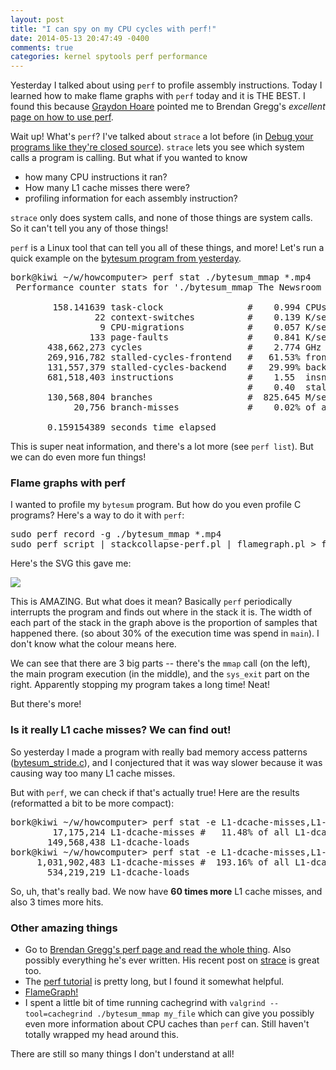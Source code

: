 ```yaml
---
layout: post
title: "I can spy on my CPU cycles with perf!"
date: 2014-05-13 20:47:49 -0400
comments: true
categories: kernel spytools perf performance
---
```


Yesterday I talked about using `perf` to profile assembly
instructions. Today I learned how to make flame graphs with `perf`
today and it is THE BEST. I found this because
[Graydon Hoare](https://twitter.com/graydon_moz) pointed me to Brendan
Gregg's *excellent*
[page on how to use perf](http://www.brendangregg.com/perf.html).

Wait up! What's `perf`? I've talked about `strace` a lot before (in
[Debug your programs like they're closed source](http://jvns.ca/blog/2014/04/20/debug-your-programs-like-theyre-closed-source/)).
`strace` lets you see which system calls a program is calling. But
what if you wanted to know

* how many CPU instructions it ran?
* How many L1 cache misses there were?
* profiling information for each assembly instruction?

`strace` only does system calls, and none of those things are system
calls. So it can't tell you any of those things!

<!-- more -->

`perf` is a Linux tool that can tell you all of these things, and
more! Let's run a quick example on the
[bytesum program from yesterday](http://jvns.ca/blog/2014/05/12/computers-are-fast/).

<pre>
bork@kiwi ~/w/howcomputer> perf stat ./bytesum_mmap *.mp4
 Performance counter stats for './bytesum_mmap The Newsroom S01E04.mp4':

        158.141639 task-clock                #    0.994 CPUs utilized          
                22 context-switches          #    0.139 K/sec                  
                 9 CPU-migrations            #    0.057 K/sec                  
               133 page-faults               #    0.841 K/sec                  
       438,662,273 cycles                    #    2.774 GHz                     [82.43%]
       269,916,782 stalled-cycles-frontend   #   61.53% frontend cycles idle    [82.38%]
       131,557,379 stalled-cycles-backend    #   29.99% backend  cycles idle    [66.66%]
       681,518,403 instructions              #    1.55  insns per cycle        
                                             #    0.40  stalled cycles per insn [84.88%]
       130,568,804 branches                  #  825.645 M/sec                   [84.85%]
            20,756 branch-misses             #    0.02% of all branches         [83.68%]

       0.159154389 seconds time elapsed
</pre>

This is super neat information, and there's a lot more (see `perf
list`). But we can do even more fun things!

### Flame graphs with perf

I wanted to profile my `bytesum` program. But how do you even profile
C programs? Here's a way to do it with `perf`:

<pre>
sudo perf record -g ./bytesum_mmap *.mp4
sudo perf script | stackcollapse-perf.pl | flamegraph.pl > flamegraph.svg
</pre>

Here's the SVG this gave me:

<img src="/images/flamegraph.svg">

This is AMAZING. But what does it mean? Basically `perf` periodically
interrupts the program and finds out where in the stack it is. The
width of each part of the stack in the graph above is the proportion
of samples that happened there. (so about 30% of the execution time
was spend in `main`). I don't know what the colour means here.

We can see that there are 3 big parts -- there's the `mmap` call (on
the left), the main program execution (in the middle), and the
`sys_exit` part on the right. Apparently stopping my program takes a
long time! Neat!

But there's more!


### Is it really L1 cache misses? We can find out!

So yesterday I made a program with really bad memory access patterns
([bytesum_stride.c](https://github.com/jvns/howcomputer/blob/master/bytesum_stride.c)),
and I conjectured that it was way slower because it was causing way
too many L1 cache misses.

But with `perf`, we can check if that's actually true! Here are the
results (reformatted a bit to be more compact):

<pre>
bork@kiwi ~/w/howcomputer> perf stat -e L1-dcache-misses,L1-dcache-loads ./bytesum_mmap *.mp4
        17,175,214 L1-dcache-misses #   11.48% of all L1-dcache hits  
       149,568,438 L1-dcache-loads
bork@kiwi ~/w/howcomputer> perf stat -e L1-dcache-misses,L1-dcache-loads ./bytesum_stride *.mp4 1000
     1,031,902,483 L1-dcache-misses #  193.16% of all L1-dcache hits  
       534,219,219 L1-dcache-loads
</pre>

So, uh, that's really bad. We now have **60 times more** L1 cache
misses, and also 3 times more hits.

### Other amazing things

* Go to
  [Brendan Gregg's perf page and read the whole thing](http://www.brendangregg.com/perf.html).
  Also possibly everything he's ever written. His recent post on
  [strace](http://www.brendangregg.com/blog/2014-05-11/strace-wow-much-syscall.html)
  is great too.
* The [perf tutorial](https://perf.wiki.kernel.org/index.php/Tutorial)
  is pretty long, but I found it somewhat helpful.
* [FlameGraph!](https://github.com/brendangregg/FlameGraph)
* I spent a little bit of time running cachegrind with
  `valgrind --tool=cachegrind ./bytesum_mmap my_file`
  which can give you possibly even more information about CPU caches
  than `perf` can. Still haven't totally wrapped my head around this.

There are still so many things I don't understand at all!
